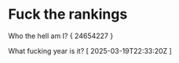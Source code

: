 # Fuck the rankings

Who the hell am I?
{ 24654227 }

What fucking year is it?
[ 2025-03-19T22:33:20Z ]
